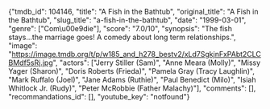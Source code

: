 {"tmdb_id": 104146, "title": "A Fish in the Bathtub", "original_title": "A Fish in the Bathtub", "slug_title": "a-fish-in-the-bathtub", "date": "1999-03-01", "genre": ["Com\u00e9die"], "score": "7.0/10", "synopsis": "The fish stays...the marriage goes! A comedy about long term relationships.", "image": "https://image.tmdb.org/t/p/w185_and_h278_bestv2/xLd7SgkjnFxPAbt2CLCBMdf5sRj.jpg", "actors": ["Jerry Stiller (Sam)", "Anne Meara (Molly)", "Missy Yager (Sharon)", "Doris Roberts (Frieda)", "Pamela Gray (Tracy Laughlin)", "Mark Ruffalo (Joel)", "Jane Adams (Ruthie)", "Paul Benedict (Milo)", "Isiah Whitlock Jr. (Rudy)", "Peter McRobbie (Father Malachy)"], "comments": [], "recommandations_id": [], "youtube_key": "notfound"}